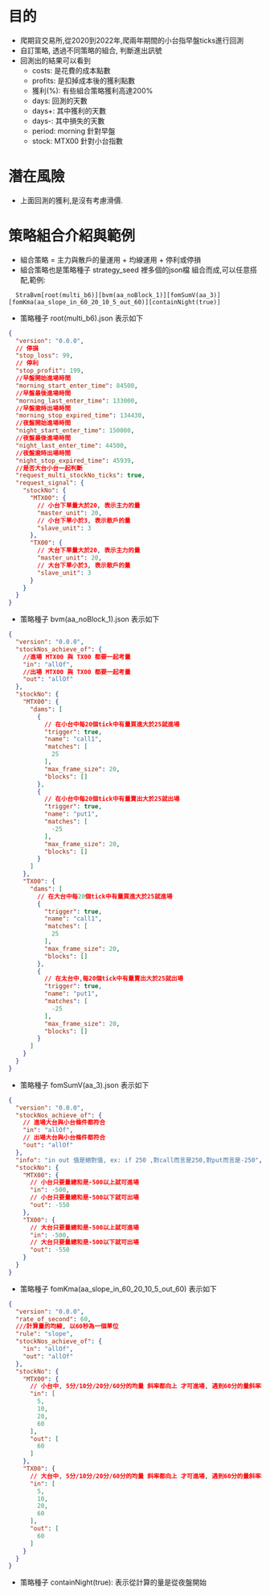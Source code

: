 # 目的

- 爬期貨交易所,從2020到2022年,爬兩年期間的小台指早盤ticks進行回測
- 自訂策略, 透過不同策略的組合, 判斷進出訊號
- 回測出的結果可以看到
    - costs: 是花費的成本點數
    - profits: 是扣掉成本後的獲利點數
    - 獲利(%): 有些組合策略獲利高達200%
    - days: 回測的天數
    - days+: 其中獲利的天數
    - days-: 其中損失的天數
    - period: morning 針對早盤
    - stock: MTX00 針對小台指數

# 潛在風險

- 上面回測的獲利,是沒有考慮滑價.

# 策略組合介紹與範例

- 組合策略 = 主力與散戶的量運用 + 均線運用 + 停利或停損
- 組合策略也是策略種子 strategy_seed 裡多個的json檔 組合而成,可以任意搭配,範例:

```text
  StraBvm[root(multi_b6)][bvm(aa_noBlock_1)][fomSumV(aa_3)][fomKma(aa_slope_in_60_20_10_5_out_60)][containNight(true)]
```

- 策略種子 root(multi_b6).json 表示如下

```json 
{
  "version": "0.0.0",
  // 停損
  "stop_loss": 99,
  // 停利
  "stop_profit": 199,
  //早盤開始進場時間
  "morning_start_enter_time": 84500,
  //早盤最後進場時間
  "morning_last_enter_time": 133000,
  //早盤逾時出場時間
  "morning_stop_expired_time": 134430,
  //夜盤開始進場時間
  "night_start_enter_time": 150000,
  //夜盤最後進場時間
  "night_last_enter_time": 44500,
  //夜盤逾時出場時間
  "night_stop_expired_time": 45939,
  //是否大台小台一起判斷
  "request_multi_stockNo_ticks": true,
  "request_signal": {
    "stockNo": {
      "MTX00": {
        // 小台下單量大於20, 表示主力的量
        "master_unit": 20,
        // 小台下單小於3, 表示散戶的量
        "slave_unit": 3
      },
      "TX00": {
        // 大台下單量大於20, 表示主力的量
        "master_unit": 20,
        // 大台下單小於3, 表示散戶的量
        "slave_unit": 3
      }
    }
  }
}
```

- 策略種子 bvm(aa_noBlock_1).json 表示如下

```json 
{
  "version": "0.0.0",
  "stockNos_achieve_of": {
    //進場 MTX00 與 TX00 都要一起考量
    "in": "allOf",
    //出場 MTX00 與 TX00 都要一起考量
    "out": "allOf"
  },
  "stockNo": {
    "MTX00": {
      "dams": [
        {
          // 在小台中每20個tick中有量買進大於25就進場
          "trigger": true,
          "name": "call1",
          "matches": [
            25
          ],
          "max_frame_size": 20,
          "blocks": []
        },
        {
          // 在小台中每20個tick中有量賣出大於25就出場
          "trigger": true,
          "name": "put1",
          "matches": [
            -25
          ],
          "max_frame_size": 20,
          "blocks": []
        }
      ]
    },
    "TX00": {
      "dams": [
        // 在大台中每20個tick中有量買進大於25就進場
        {
          "trigger": true,
          "name": "call1",
          "matches": [
            25
          ],
          "max_frame_size": 20,
          "blocks": []
        },
        {
          // 在太台中,每20個tick中有量賣出大於25就出場
          "trigger": true,
          "name": "put1",
          "matches": [
            -25
          ],
          "max_frame_size": 20,
          "blocks": []
        }
      ]
    }
  }
}

```

- 策略種子 fomSumV(aa_3).json 表示如下

```json 
{
  "version": "0.0.0",
  "stockNos_achieve_of": {
    // 進場大台與小台條件都符合
    "in": "allOf",
    // 出場大台與小台條件都符合
    "out": "allOf"
  },
  "info": "in out 值是絕對值, ex: if 250 ,對call而言是250,對put而言是-250",
  "stockNo": {
    "MTX00": {
      // 小台只要量總和是-500以上就可進場
      "in": -500,
      // 小台只要量總和是-500以下就可出場
      "out": -550
    },
    "TX00": {
      // 大台只要量總和是-500以上就可進場
      "in": -500,
      // 大台只要量總和是-500以下就可出場
      "out": -550
    }
  }
}
```

- 策略種子 fomKma(aa_slope_in_60_20_10_5_out_60) 表示如下

```json 
{
  "version": "0.0.0",
  "rate_of_second": 60,
  ///計算量的均線, 以60秒為一個單位
  "rule": "slope",
  "stockNos_achieve_of": {
    "in": "allOf",
    "out": "allOf"
  },
  "stockNo": {
    "MTX00": {
      // 小台中, 5分/10分/20分/60分的均量 斜率都向上 才可進場, 遇到60分的量斜率若向下就出場 
      "in": [
        5,
        10,
        20,
        60
      ],
      "out": [
        60
      ]
    },
    "TX00": {
      // 大台中, 5分/10分/20分/60分的均量 斜率都向上 才可進場, 遇到60分的量斜率若向下就出場 
      "in": [
        5,
        10,
        20,
        60
      ],
      "out": [
        60
      ]
    }
  }
}

```

- 策略種子 containNight(true): 表示從計算的量是從夜盤開始

